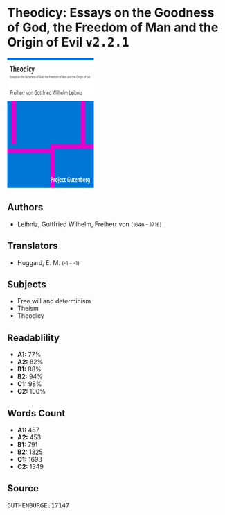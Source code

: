 # Theodicy: Essays on the Goodness of God, the Freedom of Man and the Origin of Evil <kbd>v2.2.1</kbd>

![](./cover.medium.jpg "")

## Authors


 - Leibniz, Gottfried Wilhelm, Freiherr von <small>(1646 - 1716)</small>

## Translators


 - Huggard, E. M. <small>(-1 - -1)</small>

## Subjects


 - Free will and determinism
 - Theism
 - Theodicy

## Readablility


 - **A1:** 77%
 - **A2:** 82%
 - **B1:** 88%
 - **B2:** 94%
 - **C1:** 98%
 - **C2:** 100%

## Words Count


 - **A1:** 487
 - **A2:** 453
 - **B1:** 791
 - **B2:** 1325
 - **C1:** 1693
 - **C2:** 1349

## Source


<kbd>GUTHENBURGE:17147</kbd>
